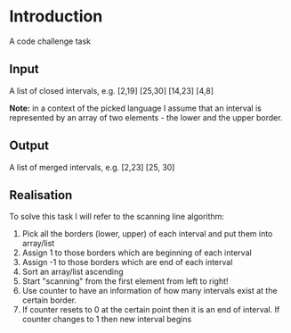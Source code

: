 # Introduction
A code challenge task

## Input
A list of closed intervals, e.g. [2,19] [25,30] [14,23] [4,8]

**Note:** in a context of the picked language I assume that an interval is represented by an array of two elements - the lower and the upper border.

## Output
A list of merged intervals, e.g. [2,23] [25, 30]


## Realisation

To solve this task I will refer to the scanning line algorithm:
1. Pick all the borders (lower, upper) of each interval and put them into array/list
2. Assign 1 to those borders which are beginning of each interval
3. Assign -1 to those borders which are end of each interval
4. Sort an array/list ascending
5. Start "scanning" from the first element from left to right!
6. Use counter to have an information of how many intervals exist at the certain border.
7. If counter resets to 0 at the certain point then it is an end of interval. If counter changes to 1 then new interval begins